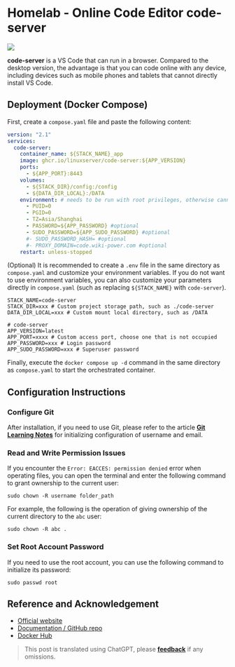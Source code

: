 # Homelab - Online Code Editor code-server

![](https://wiki-media-1253965369.cos.ap-guangzhou.myqcloud.com/img/202304132214418.png)

**code-server** is a VS Code that can run in a browser. Compared to the desktop version, the advantage is that you can code online with any device, including devices such as mobile phones and tablets that cannot directly install VS Code.

## Deployment (Docker Compose)

First, create a `compose.yaml` file and paste the following content:

```yaml title="compose.yaml"
version: "2.1"
services:
  code-server:
    container_name: ${STACK_NAME}_app
    image: ghcr.io/linuxserver/code-server:${APP_VERSION}
    ports:
      - ${APP_PORT}:8443
    volumes:
      - ${STACK_DIR}/config:/config
      - ${DATA_DIR_LOCAL}:/DATA
    environment: # needs to be run with root privileges, otherwise cannot read other docker directories or host root directories
      - PUID=0
      - PGID=0
      - TZ=Asia/Shanghai
      - PASSWORD=${APP_PASSWORD} #optional
      - SUDO_PASSWORD=${APP_SUDO_PASSWORD} #optional
      #- SUDO_PASSWORD_HASH= #optional
      #- PROXY_DOMAIN=code.wiki-power.com #optional
    restart: unless-stopped
```

(Optional) It is recommended to create a `.env` file in the same directory as `compose.yaml` and customize your environment variables. If you do not want to use environment variables, you can also customize your parameters directly in `compose.yaml` (such as replacing `${STACK_NAME}` with `code-server`).

```dotenv title=".env"
STACK_NAME=code-server
STACK_DIR=xxx # Custom project storage path, such as ./code-server
DATA_DIR_LOCAL=xxx # Custom mount local directory, such as /DATA

# code-server
APP_VERSION=latest
APP_PORT=xxxx # Custom access port, choose one that is not occupied
APP_PASSWORD=xxx # Login password
APP_SUDO_PASSWORD=xxx # Superuser password

```

Finally, execute the `docker compose up -d` command in the same directory as `compose.yaml` to start the orchestrated container.

## Configuration Instructions

### Configure Git

After installation, if you need to use Git, please refer to the article [**Git Learning Notes**](https://wiki-power.com/Git%E5%AD%A6%E4%B9%A0%E7%AC%94%E8%AE%B0#%E5%AE%89%E8%A3%85%E4%B8%8E%E9%85%8D%E7%BD%AE) for initializing configuration of username and email.

### Read and Write Permission Issues

If you encounter the `Error: EACCES: permission denied` error when operating files, you can open the terminal and enter the following command to grant ownership to the current user:

```shell
sudo chown -R username folder_path
```

For example, the following is the operation of giving ownership of the current directory to the `abc` user:

```shell
sudo chown -R abc .
```

### Set Root Account Password

If you need to use the root account, you can use the following command to initialize its password:

```shell
sudo passwd root
```

## Reference and Acknowledgement

- [Official website](https://coder.com/docs/code-server/latest)
- [Documentation / GitHub repo](https://github.com/linuxserver/docker-code-server)
- [Docker Hub](https://hub.docker.com/r/linuxserver/code-server)

> This post is translated using ChatGPT, please [**feedback**](https://github.com/linyuxuanlin/Wiki_MkDocs/issues/new) if any omissions.